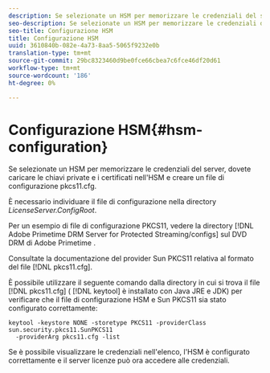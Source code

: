 ```yaml
---
description: Se selezionate un HSM per memorizzare le credenziali del server, dovete caricare le chiavi private e i certificati nell'HSM e creare un file di configurazione pkcs11.cfg.
seo-description: Se selezionate un HSM per memorizzare le credenziali del server, dovete caricare le chiavi private e i certificati nell'HSM e creare un file di configurazione pkcs11.cfg.
seo-title: Configurazione HSM
title: Configurazione HSM
uuid: 3610840b-082e-4a73-8aa5-5065f9232e0b
translation-type: tm+mt
source-git-commit: 29bc8323460d9be0fce66cbea7c6fce46df20d61
workflow-type: tm+mt
source-wordcount: '186'
ht-degree: 0%

---
```



# Configurazione HSM{#hsm-configuration}

Se selezionate un HSM per memorizzare le credenziali del server, dovete caricare le chiavi private e i certificati nell&#39;HSM e creare un file di configurazione pkcs11.cfg.

È necessario individuare il file di configurazione nella directory *LicenseServer.ConfigRoot*.

Per un esempio di file di configurazione PKCS11, vedere la directory [!DNL Adobe Primetime DRM Server for Protected Streaming/configs] sul DVD DRM di Adobe Primetime .

Consultate la documentazione del provider Sun PKCS11 relativa al formato del file [!DNL pkcs11.cfg].

È possibile utilizzare il seguente comando dalla directory in cui si trova il file [!DNL pkcs11.cfg] ( [!DNL keytool] è installato con Java JRE e JDK) per verificare che il file di configurazione HSM e Sun PKCS11 sia stato configurato correttamente:

```
keytool -keystore NONE -storetype PKCS11 -providerClass sun.security.pkcs11.SunPKCS11 
  -providerArg pkcs11.cfg -list
```

Se è possibile visualizzare le credenziali nell&#39;elenco, l&#39;HSM è configurato correttamente e il server licenze può ora accedere alle credenziali.
